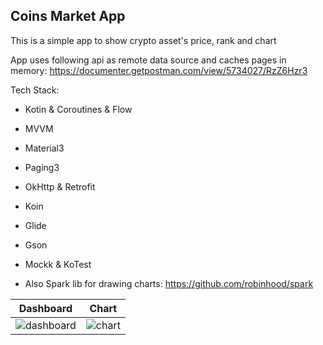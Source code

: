 ## Coins Market App

This is a simple app to show crypto asset's price, rank and chart

App uses following api as remote data source and caches pages in memory: https://documenter.getpostman.com/view/5734027/RzZ6Hzr3 

Tech Stack:
- Kotin & Coroutines & Flow
- MVVM
- Material3
- Paging3
- OkHttp & Retrofit
- Koin
- Glide
- Gson
- Mockk & KoTest

- Also Spark lib for drawing charts: https://github.com/robinhood/spark



Dashboard             |  Chart
:-------------------------:|:-------------------------:
![dashboard](https://user-images.githubusercontent.com/2427299/178478582-3012bf63-d7a5-4f95-9245-c45fe5bb05b4.jpg)  |  ![chart](https://user-images.githubusercontent.com/2427299/178478604-f41be6b3-d9f8-4e02-b583-e8aef36a0fef.jpg)

